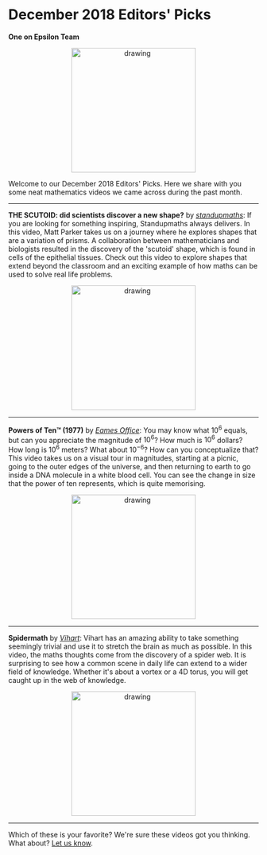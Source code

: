 # December 2018 Editors' Picks

**One on Epsilon Team**

<center>
 <img class = "blog-inline-image" src="https://es-app.com/assets/cc24ab.jpg" alt="drawing" width="250px"/>
</center> 

Welcome to our December 2018 Editors' Picks. Here we share with you some neat mathematics videos we came across during the past month.

---

**THE SCUTOID: did scientists discover a new shape?** by *[standupmaths](https://www.youtube.com/channel/UCSju5G2aFaWMqn-_0YBtq5A)*:
If you are looking for something inspiring, Standupmaths always delivers. 
In this video, Matt Parker takes us on a journey where he explores shapes that are a variation of prisms. 
A collaboration between mathematicians and biologists resulted in the discovery of the 'scutoid' shape, which is found in cells of the epithelial tissues.
Check out this video to explore shapes that extend beyond the classroom and an exciting example of how maths can be used to solve real life problems. 

<a href="https://epsilonstream.com/video/ql8b8y/">
	<center>
 		<img class = "blog-inline-image" src="https://i.ytimg.com/vi/2_NZ1ql8B8Y/mqdefault.jpg" alt="drawing" width="250px"/>
	</center> 
</a>

---

**Powers of Ten™ (1977)** by *[Eames Office](https://www.youtube.com/channel/UCCRa-wycVfgh1ctaKaD0BeQ)*:  You may know what $10^6$ equals, but can you appreciate the magnitude of $10^6$? How much is $10^6$ dollars? How long is $10^6$ meters?
What about $10^{-6}$? How can you conceptualize that?
This video takes us on a visual tour in magnitudes, starting at a picnic, going to the outer edges of the universe, and then returning to earth to go inside a DNA molecule in a white blood cell.
You can see the change in size that the power of ten represents, which is quite memorising.

<a href="https://www.youtube.com/watch?v=0fKBhvDjuy0">
	<center>
 		<img class = "blog-inline-image" src="https://i.ytimg.com/vi/0fKBhvDjuy0/mqdefault.jpg" alt="drawing" width="250px"/>
	</center> 
</a>

---

**Spidermath** by *[Vihart](https://www.youtube.com/channel/UCOGeU-1Fig3rrDjhm9Zs_wg)*: Vihart has an amazing ability to take something seemingly trivial and use it to stretch the brain as much as possible.  In this video, the maths thoughts come from the discovery of a spider web. It is surprising to see how a common scene in daily life can extend to a wider field of knowledge.
Whether it's about a vortex or a 4D torus, you will get caught up in the web of knowledge.

<a href="https://www.youtube.com/watch?v=LMCu9DVizTM">
	<center>
 		<img class = "blog-inline-image" src="https://i.ytimg.com/vi/LMCu9DVizTM/mqdefault.jpg" alt="drawing" width="250px"/>
	</center> 
</a>

---

Which of these is your favorite? We're sure these videos got you thinking. What about? [Let us know](https://oneonepsilon.com/contact/).
